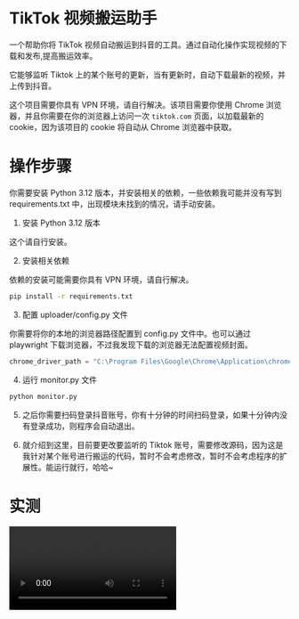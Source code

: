 # TikTok 视频搬运助手

一个帮助你将 TikTok 视频自动搬运到抖音的工具。通过自动化操作实现视频的下载和发布,提高搬运效率。

它能够监听 Tiktok 上的某个账号的更新，当有更新时，自动下载最新的视频，并上传到抖音。

这个项目需要你具有 VPN 环境，请自行解决。该项目需要你使用 Chrome 浏览器，并且你需要在你的浏览器上访问一次 `tiktok.com` 页面，以加载最新的 cookie，因为该项目的 cookie 将自动从 Chrome 浏览器中获取。

# 操作步骤

你需要安装 Python 3.12 版本，并安装相关的依赖，一些依赖我可能并没有写到 requirements.txt 中，出现模块未找到的情况，请手动安装。

1. 安装 Python 3.12 版本

这个请自行安装。

2. 安装相关依赖

依赖的安装可能需要你具有 VPN 环境，请自行解决。

```bash
pip install -r requirements.txt
```

3. 配置 uploader/config.py 文件

你需要将你的本地的浏览器路径配置到 config.py 文件中。也可以通过 playwright 下载浏览器，不过我发现下载的浏览器无法配置视频封面。

```python
chrome_driver_path = "C:\Program Files\Google\Chrome\Application\chrome.exe"
```

4. 运行 monitor.py 文件

```bash
python monitor.py
```

5. 之后你需要扫码登录抖音账号，你有十分钟的时间扫码登录，如果十分钟内没有登录成功，则程序会自动退出。

6. 就介绍到这里，目前要更改要监听的 Tiktok 账号，需要修改源码，因为这是我针对某个账号进行搬运的代码，暂时不会考虑修改，暂时不会考虑程序的扩展性。能运行就行，哈哈~

# 实测

<video src="https://github.com/user-attachments/assets/09b6db2e-5788-43c2-ba82-d79e03e3549b">




